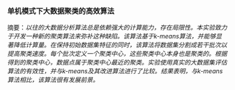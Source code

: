 ### 单机模式下大数据聚类的高效算法



摘要：*以往的大数据分析算法总是依赖强大的计算能力，存在局限性。本实验致力于开发一种新的聚类算法来弥补这种缺陷。该算法基于k-means算法，并能够显著降低计算量。在保持初始数据集特征的同时，该算法将数据集分割成若干批次以提高聚类速度。每个批次定义一个聚类中心，这些聚类中心本身也是聚类的。根据得到的聚类中心，数据点属于聚类中心最近的聚类。实验使用真实的大数据集评估算法的有效性，并与k-means及其改进算法进行了比较。结果表明，与k-means算法相比，该算法很有发展前景。*

